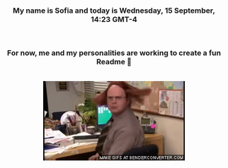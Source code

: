 


<div align="center">
<h3 >My name is Sofia and today is Wednesday, 15 September, 14:23 GMT-4</h3><br>
<h3 >For now, me and my personalities are working to create a fun Readme 👋
</h3><br>
<img src='img/dwight.gif' alt='working...'/>
</div>
